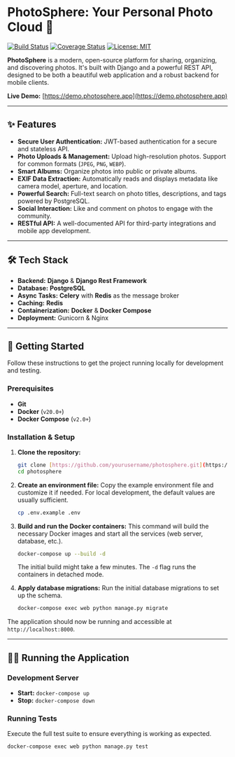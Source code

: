 # PhotoSphere: Your Personal Photo Cloud 📸

[![Build Status](https://img.shields.io/travis/com/yourusername/photosphere.svg?style=flat-square)](https://travis-ci.com/yourusername/photosphere)
[![Coverage Status](https://img.shields.io/coveralls/github/yourusername/photosphere.svg?style=flat-square)](https://coveralls.io/github/yourusername/photosphere)
[![License: MIT](https://img.shields.io/badge/License-MIT-yellow.svg?style=flat-square)](https://opensource.org/licenses/MIT)

**PhotoSphere** is a modern, open-source platform for sharing, organizing, and discovering photos. It's built with Django and a powerful REST API, designed to be both a beautiful web application and a robust backend for mobile clients.

**Live Demo:** [https://demo.photosphere.app](https://demo.photosphere.app)



---

## ✨ Features

* **Secure User Authentication:** JWT-based authentication for a secure and stateless API.
* **Photo Uploads & Management:** Upload high-resolution photos. Support for common formats (`JPEG`, `PNG`, `WEBP`).
* **Smart Albums:** Organize photos into public or private albums.
* **EXIF Data Extraction:** Automatically reads and displays metadata like camera model, aperture, and location.
* **Powerful Search:** Full-text search on photo titles, descriptions, and tags powered by PostgreSQL.
* **Social Interaction:** Like and comment on photos to engage with the community.
* **RESTful API:** A well-documented API for third-party integrations and mobile app development.

---

## 🛠️ Tech Stack

* **Backend:** **Django** & **Django Rest Framework**
* **Database:** **PostgreSQL**
* **Async Tasks:** **Celery** with **Redis** as the message broker
* **Caching:** **Redis**
* **Containerization:** **Docker** & **Docker Compose**
* **Deployment:** Gunicorn & Nginx

---

## 🚀 Getting Started

Follow these instructions to get the project running locally for development and testing.

### **Prerequisites**

* **Git**
* **Docker** (`v20.0+`)
* **Docker Compose** (`v2.0+`)

### **Installation & Setup**

1.  **Clone the repository:**
    ```bash
    git clone [https://github.com/yourusername/photosphere.git](https://github.com/yourusername/photosphere.git)
    cd photosphere
    ```

2.  **Create an environment file:**
    Copy the example environment file and customize it if needed. For local development, the default values are usually sufficient.
    ```bash
    cp .env.example .env
    ```

3.  **Build and run the Docker containers:**
    This command will build the necessary Docker images and start all the services (web server, database, etc.).
    ```bash
    docker-compose up --build -d
    ```
    The initial build might take a few minutes. The `-d` flag runs the containers in detached mode.

4.  **Apply database migrations:**
    Run the initial database migrations to set up the schema.
    ```bash
    docker-compose exec web python manage.py migrate
    ```

The application should now be running and accessible at `http://localhost:8000`.

---

## 🏃‍♂️ Running the Application

### **Development Server**

* **Start:** `docker-compose up`
* **Stop:** `docker-compose down`

### **Running Tests**

Execute the full test suite to ensure everything is working as expected.
```bash
docker-compose exec web python manage.py test